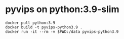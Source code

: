 # pyvips on python:3.9-slim

```
docker pull python:3.9
docker build -t pyvips-python3.9 .
docker run -it --rm -v $PWD:/data pyvips-python3.9
```
